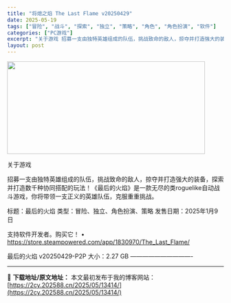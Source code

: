 ```yaml
---
title: "将熄之焰 The Last Flame v20250429"
date: 2025-05-19
tags: ["冒险", "战斗", "探索", "独立", "策略", "角色", "角色扮演", "软件"]
categories: ["PC游戏"]
excerpt: "关于游戏 招募一支由独特英雄组成的队伍，挑战致命的敌人，掠夺并打造强大的装备，探索并打造数千种协同搭配的玩法！《最后的火焰》是一款无尽的类roguelike自动战斗游戏，你将带领一支正义的英雄队伍，克服重重挑战。 标题：最后的火焰 类型：冒险、独立、角色扮演、策略 发售日期：2025年1月9日 支持&hellip;"
layout: post
---
```


<img src="https://2cy.202588.cn/wp-content/uploads/2025/05/2025051912442212.webp" alt="" width="460" height="215" class="aligncenter size-full wp-image-13393" />

关于游戏

招募一支由独特英雄组成的队伍，挑战致命的敌人，掠夺并打造强大的装备，探索并打造数千种协同搭配的玩法！《最后的火焰》是一款无尽的类roguelike自动战斗游戏，你将带领一支正义的英雄队伍，克服重重挑战。

标题：最后的火焰
类型：冒险、独立、角色扮演、策略
发售日期：2025年1月9日

支持软件开发者。购买它！
• https://store.steampowered.com/app/1830970/The_Last_Flame/

最后的火焰 v20250429-P2P
大小：2.27 GB
——————————- 

---
📖 **下载地址/原文地址：** 本文最初发布于我的博客网站：[https://2cy.202588.cn/2025/05/13414/](https://2cy.202588.cn/2025/05/13414/)
